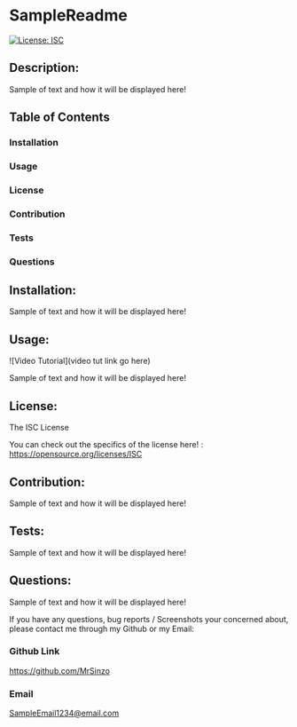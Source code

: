 
# SampleReadme
[![License: ISC](https://img.shields.io/badge/License-ISC-blue.svg)](https://opensource.org/licenses/ISC)
## Description:
Sample of text and how it will be displayed here!

## Table of Contents
### Installation
### Usage
### License
### Contribution
### Tests
### Questions

## Installation:
Sample of text and how it will be displayed here!

## Usage:
![Video Tutorial](video tut link go here)

Sample of text and how it will be displayed here!

## License:
The ISC License

You can check out the specifics of the license here! : https://opensource.org/licenses/ISC
## Contribution:
Sample of text and how it will be displayed here!

## Tests:
Sample of text and how it will be displayed here!

## Questions:
Sample of text and how it will be displayed here!

If you have any questions, bug reports / Screenshots your concerned about,
please contact me through my Github or my Email:

### Github Link
https://github.com/MrSinzo

### Email
SampleEmail1234@email.com
